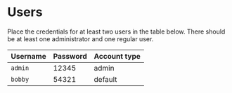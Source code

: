 # Users

Place the credentials for at least two users in the table below. There should be at least one administrator and one regular user.


| Username | Password | Account type |
|----------|----------|--------------|
| `admin`  | 12345    | admin        |
| `bobby`  | 54321    | default      |


